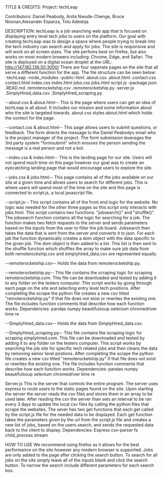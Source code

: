TITLE & CREDITS:
Project: techLeap

Contributors: Daniel Peabody, Anita Nwude-Chenge, Bruce Noonan,Alexander Esparza, Tolu Adedoja

DESCRIPTION:
techLeap is a job searching web app that is focused on displaying entry level tech jobs to users on the platform.
Our goal with creating techLeap was to design a space where people trying to break into the tech industry can search
and apply for jobs. The site is responsive and will work on all screen sizes. The site perfoms best on firefox, but 
also works on most modern browers including: Chrome, Edge, and Safari. The site is deployed on a digital ocean droplet
at the URL: http://147.182.136.50:3000/  There are four seperate pages on the site that all serve a different function 
for the app. The file structure can be seen below:
-techLeap
    -node_modules
    -public-html
        .about.css
        .about.html
        .contact.css
        contact.html
        index.css
        index.html
        jobs.css
        jobs.html
        script.js
    -package.json
    .READ.md
    .remoterocketship.csv
    .remoterocketship.py
    .server.js
    .SimplyHired_data.csv
    .SimplyHired_scraping.py

--about.css & about.html--
This is the page where users can get an idea of techLeap is all about. It includes our mission 
and some information about who the site is targeted towards. about.css styles about.html which 
holds the contect for the page.

--contact.css & about.html--
This page allows users to submit questions, or feedback. The form directs the message to the 
Daniel Peabodys email who is the project manager of the project. The form submission leverages
the 3rd party system "formsubmit" which ensures the person sending the message is a real person
and not a bot. 

--index.css & index.html--
This is the landing page for our site. Users will not spend much time on this page however
our goal was to create an eyecatching landing page that would encourage users to explore the site.

--jobs.css & jobs.html--
This page contains all of the jobs available on our site at a given time and allows users to search for 
different jobs. This is where users will spend most of the time on the site and this page is connected to 
script.js, a local javascript file. 

--script.js--
This script contains all of the front end logic for the website. No logic was needed for the other three pages
so this script only interacts with jobs.html. This script contains two functions: "jobsearch()" and "shuffle()".
The jobsearch function contains all the logic for searching for a job. The function makes two fetch requests to the 
server and sends parameters based on the inputs from the user to filter the job board. Jobsearch then takes the data
that is sent from the server and converts it to json. For each job the function dynamically creates a dom object with
the data specific to the given job. The dom object is then added to a list. This list is then sent to the shuffle 
function which shuffles the array to make sure job data from both remoterockship.csv and simplyhired_data.csv are 
represented equally. 

--remoterocketship.csv--
Holds the data from remoterocketship.py.

--remoterocketship.py--
This file contains the scraping logic for scraping remoterocketship.com. This file can be downloaded and tested 
by adding it to any folder on the testers computer. This script works by going through each page on the site
and selecting entry level tech positions. After completing the scrape the python file creates a new csv titled
"remoterocketship.py" if that file does not exist or rewrites the existing one. The file includes function 
comments that describe how each function works. 
Dependencies:
pandas
numpy
beautifulsoup
selenium
chromedriver
time
re

--SimplyHired_data.csv--
Holds the data from SimplyHired_data.csv.

--SimplyHired_scraping.py--
This file contains the scraping logic for scraping simplyhired.com. This file can be downloaded and tested 
by adding it to any folder on the testers computer. This script works by  searching the job site for specific tech related jobs 
and then cleans the data by removing senior level postions.  After completing the scrape the python file creates a new 
csv titled "remoterocketship.py" if that file does not exist or rewrites the existing one. The file includes function 
comments that describe how each function works.
Dependencies:
pandas
numpy
beautifulsoup
selenium
chromedriver
time
re

Server.js
This is the server that controls the entire program. The server uses express to route users to the static pages found 
on the site. Upon starting the server the server reads the csv files and stores them in an array to be used later. After 
reading the csv the server than sets an interval to be ran every 3 days to update the local csv files by calling the 
python files that scrape the websites. The sever has two get functions that each get called by the script.js file 
for the needed data to be displayed. Each get function takes the parameters given by the url from the script.js file
and creates a new list of jobs, based on the users search, and sends the requested data back to the client to display.
Dependencies:
Express
csv-parser
fs
child_process
stream

HOW TO USE
We recommend using firefox as it allows for the best performance on the site however any modern browser is supported. 
Jobs are only added to the page after clicking the search button. To search for all jobs on the site simply leave 
all of the inputs blank and click the search button. To narrow the search include different parameters for each 
search box.  

